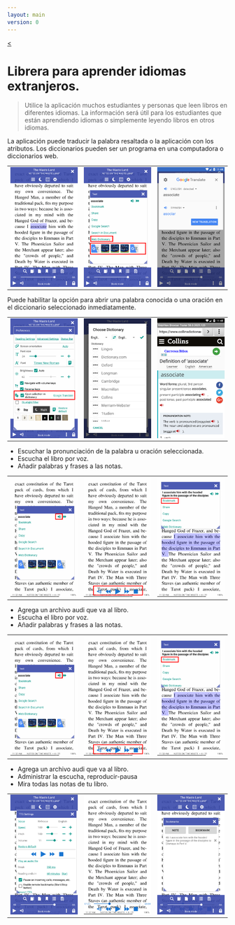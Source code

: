 ```yaml
---
layout: main
version: 0
---
```

[<](/wiki/stories/es)

# Librera para aprender idiomas extranjeros.

> Utilice la aplicación muchos estudiantes y personas que leen libros en diferentes idiomas.
La información será útil para los estudiantes que están aprendiendo idiomas o simplemente leyendo libros en otros idiomas.

La aplicación puede traducir la palabra resaltada o la aplicación con los atributos.
Los diccionarios pueden ser un programa en una computadora o diccionarios web.

||||
|-|-|-|
|![](1.png)|![](2.png)|![](3.png)|


Puede habilitar la opción para abrir una palabra conocida o una oración en el diccionario seleccionado inmediatamente.

||||
|-|-|-|
|![](4.png)|![](5.png)|![](6.png)|


* Escuchar la pronunciación de la palabra u oración seleccionada.
* Escucha el libro por voz.
* Añadir palabras y frases a las notas.

||||
|-|-|-|
|![](7.png)|![](8.png)|![](9.png)|


* Agrega un archivo audi que va al libro.
* Escucha el libro por voz.
* Añadir palabras y frases a las notas.

||||
|-|-|-|
|![](7.png)|![](8.png)|![](9.png)|



* Agrega un archivo audi que va al libro.
* Administrar la escucha, reproducir-pausa
* Mira todas las notas de tu libro.

||||
|-|-|-|
|![](10.png)|![](11.png)|![](12.png)|
